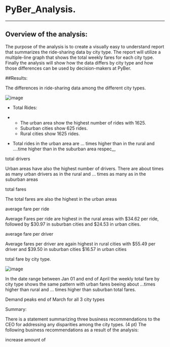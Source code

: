 # PyBer_Analysis.
___
## Overview of the analysis:

The purpose of the analysis is to create a visually easy to understand report that summarizes the ride-sharing data by city type. 
The report will utilize a multiple-line graph that shows the total weekly fares for each city type. 
Finally the analysis will show how the data differs by city type and how those differences can be used by decision-makers at PyBer.

##Results:

The differences in ride-sharing data among the different city types. 



![image](https://user-images.githubusercontent.com/91682586/141694416-9d3ff3de-9b46-4301-8e89-68c6695c0604.png)

- Total Rides:
- 
    - The urban area show the highest number of rides with 1625.
    - Suburban cities show 625 rides.
    -  Rural cities show 1625 rides.

- Total rides in the urban area are ... times higher than in the rural and ....time higher than in the suburban area respec,,,

total drivers

Urban areas have also the highest number of drivers.
There are about  times as many urban drivers as in the rural and ... times as many as in the suburban areas

total fares

The total fares are also the highest in the urban areas

average fare per ride 

Average Fares per ride are highest in the rural areas with $34.62 per ride, followed by $30.97 in suburban cities and
$24.53 in urban cities.

average fare per driver

Average fares per driver are again highest in rural cities with $55.49 per driver and
$39.50 in suburban cities
$16.57 in urban cities

total fare by city type. 

![image](https://user-images.githubusercontent.com/91682586/141694474-229b85a9-d45d-4725-903f-2dc2ca522210.png)

In the date range between  Jan 01  and end of April the weekly total fare by city type shows the same pattern with
urban fares beeing about ...times higher than rural and ... times higher than suburban total fares.

Demand peaks end of March for all 3 city types


Summary:

There is a statement summarizing three business recommendations to the CEO for addressing any disparities among the city types. (4 pt)
The following business recommendations as a result of the analysis:

increase amount  of 
